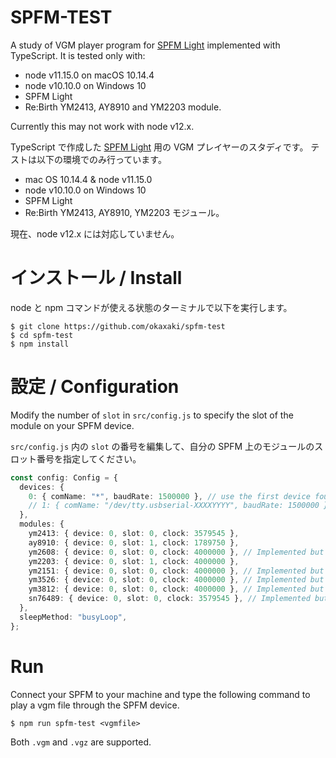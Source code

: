 # SPFM-TEST

A study of VGM player program for [SPFM Light] implemented with TypeScript.
It is tested only with:
- node v11.15.0 on macOS 10.14.4
- node v10.10.0 on Windows 10
- SPFM Light
- Re:Birth YM2413, AY8910 and YM2203 module.

Currently this may not work with node v12.x.

TypeScript で作成した [SPFM Light] 用の VGM プレイヤーのスタディです。
テストは以下の環境でのみ行っています。
- mac OS 10.14.4 & node v11.15.0
- node v10.10.0 on Windows 10
- SPFM Light
- Re:Birth YM2413, AY8910, YM2203 モジュール。

現在、node v12.x には対応していません。

[spfm light]: http://www.pyonpyon.jp/~gasshi/fm/spfmlight.html

# インストール / Install

node と npm コマンドが使える状態のターミナルで以下を実行します。

```
$ git clone https://github.com/okaxaki/spfm-test
$ cd spfm-test
$ npm install
```

# 設定 / Configuration

Modify the number of `slot` in `src/config.js` to specify the slot of the module on your SPFM device.

`src/config.js` 内の `slot` の番号を編集して、自分の SPFM 上のモジュールのスロット番号を指定してください。

```typescript
const config: Config = {
  devices: {
    0: { comName: "*", baudRate: 1500000 }, // use the first device found
    // 1: { comName: "/dev/tty.usbserial-XXXXYYYY", baudRate: 1500000 },
  },
  modules: {
    ym2413: { device: 0, slot: 0, clock: 3579545 },
    ay8910: { device: 0, slot: 1, clock: 1789750 },
    ym2608: { device: 0, slot: 0, clock: 4000000 }, // Implemented but not tested!
    ym2203: { device: 0, slot: 1, clock: 4000000 },
    ym2151: { device: 0, slot: 0, clock: 4000000 }, // Implemented but not tested!
    ym3526: { device: 0, slot: 0, clock: 4000000 }, // Implemented but not tested!
    ym3812: { device: 0, slot: 0, clock: 4000000 }, // Implemented but not tested!
    sn76489: { device: 0, slot: 0, clock: 3579545 }, // Implemented but not tested!
  },
  sleepMethod: "busyLoop",
};
```

# Run

Connect your SPFM to your machine and type the following command to play a vgm file through the SPFM device.

```
$ npm run spfm-test <vgmfile>
```

Both `.vgm` and `.vgz` are supported.
